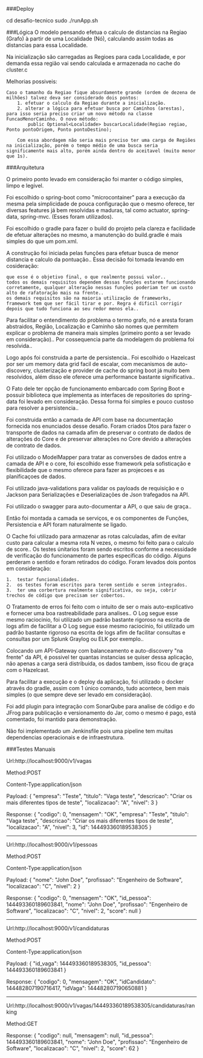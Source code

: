 ###Deploy

cd desafio-tecnico
sudo ./runApp.sh

###Lógica
O modelo pensando efetua o calculo de distancias na Regiao (Grafo) à partir de uma Localidade (Nó), calculando assim todas as distancias para essa Localidade.

Na inicialização são carregadas as Regioes para cada Localidade, e por demanda essa região vai sendo calculada e armazenada no cache do cluster.c

Melhorias possiveis:

	Caso o tamanho da Regiao fique absurdamente grande (ordem de dezena de milhões) talvez deva ser considerado dois pontos:
		1. efetuar o calculo da Regiao durante a inicialização.
		2. alterar a lógica para efetuar busca por Caminhos (arestas), para isso seria preciso criar um novo método na classe FuncaoMenorCaminho. O novo método:
			public Optional<Localidade> buscarLocalidade(Regiao regiao, Ponto pontoOrigem, Ponto pontoDestino);
			
		Com essa abordagem não seria mais preciso ter uma carga de Regiões na inicialização, porém o tempo médio de uma busca seria significamente mais alto, porém ainda dentro do aceitavel (muito menor que 1s).

###Arquitetura

O primeiro ponto levado em consideração foi manter o código simples, limpo e
legivel.

Foi escolhido o spring-boot como "microcontainer" para a execução da mesma pela simplicidade de pouca configuração que o mesmo oferece, ter diversas features já bem resolvidas e maduras, tal como actuator, spring-data, spring-mvc. (Esses foram utilizados).

Foi escolhido o gradle para fazer o build do projeto pela clareza e facilidade de efetuar alterações no mesmo, a manutenção do build.gradle é mais simples do que um pom.xml.

A construção foi iniciada pelas funções para efetuar busca de menor distancia e calculo da pontuação..
Essa decisão foi tomada levando em cosideração:

	que esse é o objetivo final, o que realmente possui valor..
	todos os demais requisitos dependem dessas funções estarem funcionando corretamente, qualquer alteração nessas funções poderiam ter um custo alto de rafatoração mais na frente..
	os demais requisitos são na maioria utilização de frameworks, framework tem que ser fácil tirar e por. Regra é dificil corrigir depois que tudo funciona ao seu redor menos ela..

Para facilitar o entendimento do problema o termo grafo, nó e aresta foram abstraidos, Região, Localização e Caminho são nomes que permitem explicar o problema de maneira mais simples (primeiro ponto a ser levado em consideração)..
Por cossequencia parte da modelagem do problema foi resolvida..

Logo após foi construida a parte de persistencia..
Foi escolhido o Hazelcast por ser um memory data grid facil de escalar, com mecanismos de auto-discovery, clusterização e provider de cache do spring boot já muito bem resolvidos, além disso ele oferece uma performance bastante significativa..

O Fato dele ter opção de funcionamento embarcado com Spring Boot e possuir biblioteca que implementa as interfaces de repositories do spring-data foi levado em consideração.
Dessa forma foi simples e pouco custoso para resolver a persistencia..

Foi construida então a camada de API com base na documentação fornecida nos enunciados desse desafio.
Foram criados Dtos para fazer o transporte de dados na camada afim de preservar o contrato de dados de alterações do Core e de preservar alterações no Core devido a alterações de contrato de dados.

Foi utilizado o ModelMapper para tratar as conversões de dados entre a camada de API e o core, foi escolhido esse framework pela sofisticação e flexibilidade que o mesmo oferece para fazer as projecoes e as planificaçoes de dados.

Foi utilizado java-validations para validar os payloads de requisição e o Jackson para Serializações e Deserializações de Json trafegados na API.

Foi utilizado o swagger para auto-documentar a API, o que saiu de graça..

Então foi montada a camada se serviços, e os componentes de Funções, Persistencia e API foram naturalmente se ligado.

O Cache foi utilizado para armazenar as rotas calculadas, afim de evitar custo para calcular a mesma rota N vezes, o mesmo foi feito para o calculo de score..
Os testes únitarios foram sendo escritos conforme a necessidade de verificação do funcionamento de partes especificas do código.
Alguns perderam o sentido e foram retirados do código.
Foram levados dois pontos em consideração:

	1.	testar funcionalidades. 
	2.	os testes foram escritos para terem sentido e serem integrados.
	3.	ter uma corbertura realmente significativa, ou seja, cobrir trechos de código que precisam ser cobertos.

O Tratamento de erros foi feito com o intuito de ser o mais auto-explicativo e fornecer uma boa rastreabilidade para analises..
O Log segue esse mesmo raciocinio, foi utilizado um padrão bastante rigoroso na escrita de logs afim de facilitar a O Log segue esse mesmo raciocinio, foi utilizado um padrão bastante rigoroso na escrita de logs afim de facilitar consultas e consultas por um Splunk Graylog ou ELK por exemplo..

Colocando um API-Gateway com balanceamento e auto-discovery "na frente" da API, é possivel ter quantas instancias se quiser dessa aplicação, não apenas a carga será distribuida, os dados tambem, isso ficou de graça com o Hazelcast.

Para facilitar a execução e o deploy da aplicação, foi utilizado o docker através do gradle, assim com 1 único comando, tudo acontece, bem mais simples (o que sempre deve ser levado em consideração).

Foi add plugin para integração com SonarQube para analise de código e do JFrog para publicação e versionamento do Jar, como o mesmo é pago, está comentado, foi mantido para demonstração.

Não foi implementado um Jenkinsfile pois uma pipeline tem muitas dependencias operacionais e de infraestrutura.

###Testes Manuais

Url:http://localhost:9000/v1/vagas

Method:POST

Content-Type:application/json

Payload:
{
    "empresa": "Teste",
    "titulo": "Vaga teste",
    "descricao": "Criar os mais diferentes tipos de teste",
    "localizacao": "A",
    "nivel": 3
}

Response:
{
  "codigo": 0,
  "mensagem": "OK",
  "empresa": "Teste",
  "titulo": "Vaga teste",
  "descricao": "Criar os mais diferentes tipos de teste",
  "localizacao": "A",
  "nivel": 3,
  "id": 144493360189538305
}

-----------------------------------------------------------------

Url:http://localhost:9000/v1/pessoas

Method:POST

Content-Type:application/json

Payload:
{
    "nome": "John Doe",
    "profissao": "Engenheiro de Software",
    "localizacao": "C",
    "nivel": 2
}

Response:
{
  "codigo": 0,
  "mensagem": "OK",
  "id_pessoa": 144493360189603841,
  "nome": "John Doe",
  "profissao": "Engenheiro de Software",
  "localizacao": "C",
  "nivel": 2,
  "score": null
}

-----------------------------------------------------------------

Url:http://localhost:9000/v1/candidaturas

Method:POST

Content-Type:application/json

Payload:
{
    "id_vaga": 144493360189538305,
    "id_pessoa": 144493360189603841
}

Response:
{
  "codigo": 0,
  "mensagem": "OK",
  "idCandidato": 144482807190716417,
  "idVaga": 144482807190650881
}

-----------------------------------------------------------------

Url:http://localhost:9000/v1/vagas/144493360189538305/candidaturas/ranking

Method:GET

Response:
{
  "codigo": null,
  "mensagem": null,
  "id_pessoa": 144493360189603841,
  "nome": "John Doe",
  "profissao": "Engenheiro de Software",
  "localizacao": "C",
  "nivel": 2,
  "score": 62
}